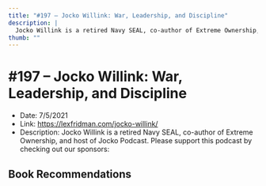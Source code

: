 ```yaml
---
title: "#197 – Jocko Willink: War, Leadership, and Discipline"
description: |
  Jocko Willink is a retired Navy SEAL, co-author of Extreme Ownership, and host of Jocko Podcast. Please support this podcast by checking out our sponsors:"
thumb: ""
---
```


# #197 – Jocko Willink: War, Leadership, and Discipline

  - Date: 7/5/2021
  - Link: https://lexfridman.com/jocko-willink/
  - Description: Jocko Willink is a retired Navy SEAL, co-author of Extreme Ownership, and host of Jocko Podcast. Please support this podcast by checking out our sponsors:

## Book Recommendations

